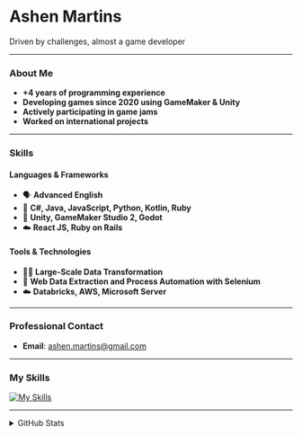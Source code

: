 # Ashen Martins

Driven by challenges, almost a game developer

---

### About Me

- **+4 years of programming experience**
- **Developing games since 2020 using GameMaker & Unity**
- **Actively participating in game jams**
- **Worked on international projects**

---

### Skills

#### Languages & Frameworks
- 🗣️ **Advanced English**
- 🥶 **C#, Java, JavaScript, Python, Kotlin, Ruby**
- 🧊 **Unity, GameMaker Studio 2, Godot**
- ☁️ **React JS, Ruby on Rails**

#### Tools & Technologies
- 😶‍🌫️ **Large-Scale Data Transformation**
- 🐉 **Web Data Extraction and Process Automation with Selenium**
- ☁️ **Databricks, AWS, Microsoft Server**

---

### Professional Contact

- **Email**: [ashen.martins@gmail.com](mailto:ashen.martins@gmail.com)

---
### My Skills

[![My Skills](https://skillicons.dev/icons?i=js,html,css,react,python,kotlin,java,cs,unity,gamemakerstudio,godot&perline=11)](https://skillicons.dev)

---
<details>
  <summary>GitHub Stats</summary>

  ![GitHub Stats](https://github-readme-stats.vercel.app/api?username=ashcrysis&theme=tokyonight)
  [![trophy](https://github-profile-trophy.vercel.app/?username=ashcrysis&theme=tokyonight&rank=-C)](https://github.com/ryo-ma/github-profile-trophy)
  [![Ashen's github activity graph](https://github-readme-activity-graph.vercel.app/graph?username=ashcrysis&theme=tokyo-night)](https://github.com/ashutosh00710/github-readme-activity-graph)

</details>
